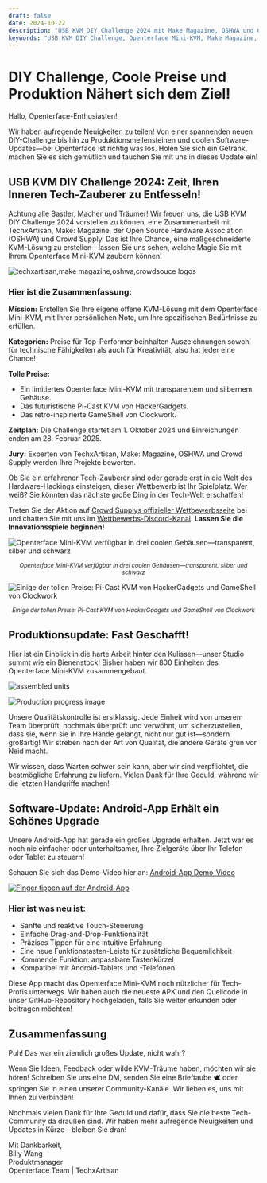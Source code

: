 ```yaml
---
draft: false
date: 2024-10-22
description: "USB KVM DIY Challenge 2024 mit Make Magazine, OSHWA und Crowd Supply angekündigt! Gewinnen Sie exklusive Preise inklusive limitierter Mini-KVM Editionen. Plus: 800 Einheiten zusammengebaut, verbesserte Android-App veröffentlicht und Produktionsfortschritt aktualisiert."
keywords: "USB KVM DIY Challenge, Openterface Mini-KVM, Make Magazine, OSHWA, Crowd Supply, Hardware-Wettbewerb, Android-App Update, Produktionsfortschritt, Tech-Wettbewerb, DIY-Elektronik, Hardware-Hacking, limitierte KVM Edition, Pi-Cast KVM, GameShell, Open-Source-Hardware"
---
```


# DIY Challenge, Coole Preise und Produktion Nähert sich dem Ziel!

Hallo, Openterface-Enthusiasten!

Wir haben aufregende Neuigkeiten zu teilen! Von einer spannenden neuen DIY-Challenge bis hin zu Produktionsmeilensteinen und coolen Software-Updates—bei Openterface ist richtig was los. Holen Sie sich ein Getränk, machen Sie es sich gemütlich und tauchen Sie mit uns in dieses Update ein!

## USB KVM DIY Challenge 2024: Zeit, Ihren Inneren Tech-Zauberer zu Entfesseln!

Achtung alle Bastler, Macher und Träumer! Wir freuen uns, die USB KVM DIY Challenge 2024 vorstellen zu können, eine Zusammenarbeit mit TechxArtisan, Make: Magazine, der Open Source Hardware Association (OSHWA) und Crowd Supply. Das ist Ihre Chance, eine maßgeschneiderte KVM-Lösung zu erstellen—lassen Sie uns sehen, welche Magie Sie mit Ihrem Openterface Mini-KVM zaubern können!

![techxartisan,make magazine,oshwa,crowdsouce logos](https://www.crowdsupply.com/img/edd0/923e0840-1232-47f1-b007-ab2023c5edd0/openterface-241017-03_jpg_md-xl.jpg)

### Hier ist die Zusammenfassung:

**Mission:** Erstellen Sie Ihre eigene offene KVM-Lösung mit dem Openterface Mini-KVM, mit Ihrer persönlichen Note, um Ihre spezifischen Bedürfnisse zu erfüllen.

**Kategorien:** Preise für Top-Performer beinhalten Auszeichnungen sowohl für technische Fähigkeiten als auch für Kreativität, also hat jeder eine Chance!

**Tolle Preise:**

- Ein limitiertes Openterface Mini-KVM mit transparentem und silbernem Gehäuse.
- Das futuristische Pi-Cast KVM von HackerGadgets.
- Das retro-inspirierte GameShell von Clockwork.

**Zeitplan:** Die Challenge startet am 1. Oktober 2024 und Einreichungen enden am 28. Februar 2025.

**Jury:** Experten von TechxArtisan, Make: Magazine, OSHWA und Crowd Supply werden Ihre Projekte bewerten.

Ob Sie ein erfahrener Tech-Zauberer sind oder gerade erst in die Welt des Hardware-Hackings einsteigen, dieser Wettbewerb ist Ihr Spielplatz. Wer weiß? Sie könnten das nächste große Ding in der Tech-Welt erschaffen!

Treten Sie der Aktion auf [Crowd Supplys offizieller Wettbewerbsseite](https://www.crowdsupply.com/techxartisan/usb-kvm-diy-challenge-2024) bei und chatten Sie mit uns im [Wettbewerbs-Discord-Kanal](https://discord.com/invite/YhKVzDujkT). **Lassen Sie die Innovationsspiele beginnen!**

![Openterface Mini-KVM verfügbar in drei coolen Gehäusen—transparent, silber und schwarz](https://www.crowdsupply.com/img/54d6/9eba8416-7d7d-428d-b92a-934c526a54d6/openterface-241017-06_jpg_md-xl.jpg)
<p style="text-align: center;"><small><em>Openterface Mini-KVM verfügbar in drei coolen Gehäusen—transparent, silber und schwarz</em></small></p>

![Einige der tollen Preise: Pi-Cast KVM von HackerGadgets und GameShell von Clockwork](https://www.crowdsupply.com/img/407d/f83d375b-2711-4c8b-99e4-537b6704407d/openterface-241017-07_jpg_md-xl.jpg)
<p style="text-align: center;"><small><em>Einige der tollen Preise: Pi-Cast KVM von HackerGadgets und GameShell von Clockwork</em></small></p>

## Produktionsupdate: Fast Geschafft!

Hier ist ein Einblick in die harte Arbeit hinter den Kulissen—unser Studio summt wie ein Bienenstock! Bisher haben wir 800 Einheiten des Openterface Mini-KVM zusammengebaut.

![assembled units](https://www.crowdsupply.com/img/7d41/ed50b569-b923-44c6-b6b3-f10ebd807d41/openterface-241017-02_jpg_md-xl.jpg)

![Production progress image](https://www.crowdsupply.com/img/3ff4/cde3e357-c25b-4990-bc06-de01048f3ff4/openterface-241017-08_jpg_md-xl.jpg)

Unsere Qualitätskontrolle ist erstklassig. Jede Einheit wird von unserem Team überprüft, nochmals überprüft und verwöhnt, um sicherzustellen, dass sie, wenn sie in Ihre Hände gelangt, nicht nur gut ist—sondern großartig! Wir streben nach der Art von Qualität, die andere Geräte grün vor Neid macht.

Wir wissen, dass Warten schwer sein kann, aber wir sind verpflichtet, die bestmögliche Erfahrung zu liefern. Vielen Dank für Ihre Geduld, während wir die letzten Handgriffe machen!

## Software-Update: Android-App Erhält ein Schönes Upgrade

Unsere Android-App hat gerade ein großes Upgrade erhalten. Jetzt war es noch nie einfacher oder unterhaltsamer, Ihre Zielgeräte über Ihr Telefon oder Tablet zu steuern!

Schauen Sie sich das Demo-Video hier an: [Android-App Demo-Video](https://x.com/TechxArtisan/status/1840587612148699398)

[![Finger tippen auf der Android-App](https://www.crowdsupply.com/img/5615/a94c1a0e-ef15-4f4a-a438-c40e58be5615/openterface-241017-04_jpg_gallery-lg.jpg)](https://x.com/TechxArtisan/status/1840587612148699398)

### Hier ist was neu ist:
- Sanfte und reaktive Touch-Steuerung
- Einfache Drag-and-Drop-Funktionalität
- Präzises Tippen für eine intuitive Erfahrung
- Eine neue Funktionstasten-Leiste für zusätzliche Bequemlichkeit
- Kommende Funktion: anpassbare Tastenkürzel
- Kompatibel mit Android-Tablets und -Telefonen

Diese App macht das Openterface Mini-KVM noch nützlicher für Tech-Profis unterwegs. Wir haben auch die neueste APK und den Quellcode in unser GitHub-Repository hochgeladen, falls Sie weiter erkunden oder beitragen möchten!

## Zusammenfassung

Puh! Das war ein ziemlich großes Update, nicht wahr?

Wenn Sie Ideen, Feedback oder wilde KVM-Träume haben, möchten wir sie hören! Schreiben Sie uns eine DM, senden Sie eine Brieftaube 🕊️ oder springen Sie in einen unserer Community-Kanäle. Wir lieben es, uns mit Ihnen zu verbinden!

Nochmals vielen Dank für Ihre Geduld und dafür, dass Sie die beste Tech-Community da draußen sind. Wir haben mehr aufregende Neuigkeiten und Updates in Kürze—bleiben Sie dran!

Mit Dankbarkeit,  
Billy Wang  
Produktmanager  
Openterface Team | TechxArtisan
